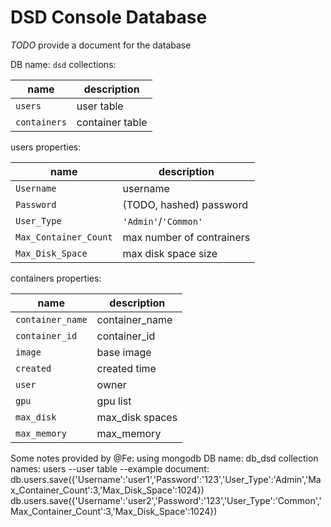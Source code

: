 # DSD Console Database

*TODO* provide a document for the database

DB name: `dsd`
collections:

| name  | description |
| ------- | ------------- |
| `users` | user table  |
| `containers` | container table  |

users properties:

| name  | description |
| ------- | ------------- |
| `Username` | username |
| `Password` | (TODO, hashed) password |
| `User_Type` | `'Admin'`/`'Common'` |
| `Max_Container_Count` | max number of contrainers |
| `Max_Disk_Space` | max disk space size|

containers properties:

| name  | description |
| ------- | ------------- |
| `container_name` | container_name|
| `container_id` | container_id  |
| `image` | base image |
| `created ` | created time |
| `user` | owner |
| `gpu` | gpu list |
| `max_disk ` | max_disk spaces |
| `max_memory`| max_memory |

Some notes provided by @Fe:
using mongodb
DB name: db_dsd
collection names:
    users --user table
        --example document: db.users.save({'Username':'user1','Password':'123','User_Type':'Admin','Max_Container_Count':3,'Max_Disk_Space':1024}) db.users.save({'Username':'user2','Password':'123','User_Type':'Common','Max_Container_Count':3,'Max_Disk_Space':1024})
